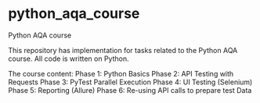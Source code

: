 # python_aqa_course
Python AQA course

This repository has implementation for tasks related to the Python AQA course.
All code is written on Python.

The course content:
Phase 1: Python Basics
Phase 2: API Testing with Requests
Phase 3: PyTest Parallel Execution
Phase 4: UI Testing (Selenium)
Phase 5: Reporting (Allure)
Phase 6: Re-using API calls to prepare test Data

